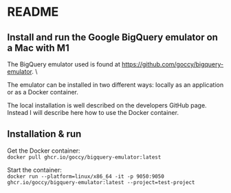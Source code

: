# README

## Install and run the Google BigQuery emulator on a Mac with M1

The BigQuery emulator used is found at https://github.com/goccy/bigquery-emulator. \

The emulator can be installed in two different ways: locally as an application or as a Docker container.

The local installation is well described on the developers GitHub page.\
Instead I will describe here how to use the Docker container.

## Installation & run
Get the Docker container: \
```docker pull ghcr.io/goccy/bigquery-emulator:latest```

Start the container: \
```docker run --platform=linux/x86_64 -it -p 9050:9050 ghcr.io/goccy/bigquery-emulator:latest --project=test-project```

